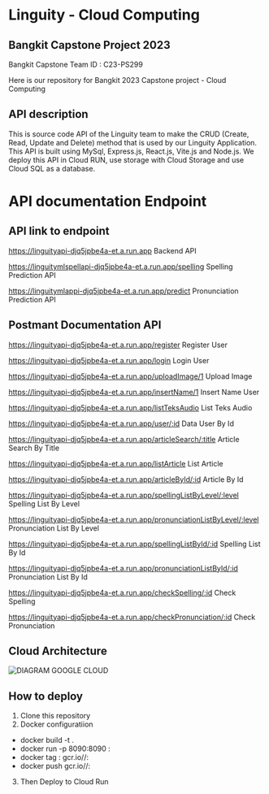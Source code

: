 # Linguity - Cloud Computing

##  Bangkit Capstone Project 2023 
Bangkit Capstone Team ID : C23-PS299

Here is our repository for Bangkit 2023 Capstone project - Cloud Computing

## API description
This is source code API of the Linguity team to make the CRUD (Create, Read, Update and Delete) method that is used by our Linguity Application. This API is built using  MySql, Express.js, React.js, Vite.js and Node.js. We deploy this API in Cloud RUN, use storage with Cloud Storage and use Cloud SQL as a database.

# API documentation Endpoint
## API link to endpoint
https://linguityapi-djq5jpbe4a-et.a.run.app Backend API

https://linguitymlspellapi-djq5jpbe4a-et.a.run.app/spelling Spelling Prediction API

https://linguitymlappi-djq5jpbe4a-et.a.run.app/predict Pronunciation Prediction API

## Postmant Documentation API

https://linguityapi-djq5jpbe4a-et.a.run.app/register Register User

https://linguityapi-djq5jpbe4a-et.a.run.app/login Login User

https://linguityapi-djq5jpbe4a-et.a.run.app/uploadImage/1 Upload Image

https://linguityapi-djq5jpbe4a-et.a.run.app/insertName/1 Insert Name User

https://linguityapi-djq5jpbe4a-et.a.run.app/listTeksAudio List Teks Audio

https://linguityapi-djq5jpbe4a-et.a.run.app/user/:id Data User By Id

https://linguityapi-djq5jpbe4a-et.a.run.app/articleSearch/:title Article Search By Title

https://linguityapi-djq5jpbe4a-et.a.run.app/listArticle List Article

https://linguityapi-djq5jpbe4a-et.a.run.app/articleById/:id Article By Id

https://linguityapi-djq5jpbe4a-et.a.run.app/spellingListByLevel/:level Spelling List By Level

https://linguityapi-djq5jpbe4a-et.a.run.app/pronunciationListByLevel/:level Pronunciation List By Level

https://linguityapi-djq5jpbe4a-et.a.run.app/spellingListById/:id Spelling List By Id

https://linguityapi-djq5jpbe4a-et.a.run.app/pronunciationListById/:id Pronunciation List By Id

https://linguityapi-djq5jpbe4a-et.a.run.app/checkSpelling/:id Check Spelling

https://linguityapi-djq5jpbe4a-et.a.run.app/checkPronunciation/:id Check Pronunciation
## Cloud Architecture
![DIAGRAM GOOGLE CLOUD](https://github.com/Linguity/CC/assets/85879078/61f4159e-d6eb-4c71-997f-fb96aaad740d)

## How to deploy
1. Clone this repository
2. Docker configuratiion
- docker build -t <Your-image> .
- docker run -p 8090:8090 <Your-image>:<your-tag>
- docker tag <Your-image>:<your-tag> gcr.io/<your-project>/<Your-image>:<your-tag>
- docker push gcr.io/<your-project>/<Your-image>:<your-tag>
3. Then Deploy to Cloud Run
